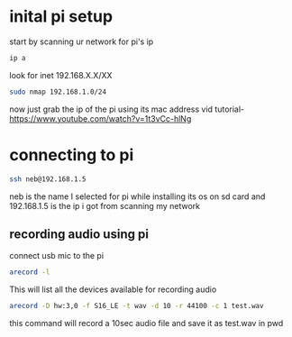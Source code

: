# inital pi setup
start by scanning ur network for pi's ip
```bash
ip a
```
look for inet 192.168.X.X/XX

```bash
sudo nmap 192.168.1.0/24

```
now just grab the ip of the pi using its mac address
vid tutorial- https://www.youtube.com/watch?v=1t3vCc-hlNg

# connecting to pi
```bash
ssh neb@192.168.1.5
```

neb is the name I selected for pi while installing its os on sd card and  192.168.1.5 is the ip i got from scanning my network


## recording audio using pi
connect usb mic to the pi

```bash
arecord -l
```
This will list all the devices available for recording audio

```bash
arecord -D hw:3,0 -f S16_LE -t wav -d 10 -r 44100 -c 1 test.wav
```
this command will record a 10sec audio file and save it as test.wav in pwd


